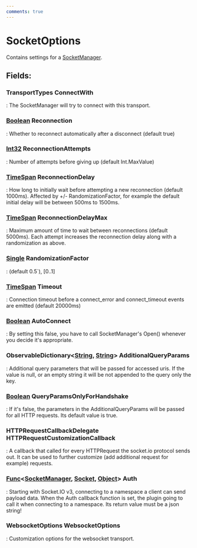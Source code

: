 ```yaml
---
comments: true
---
```

# SocketOptions

Contains settings for a [SocketManager](SocketManager.md). 

## **Fields**:
### **TransportTypes ConnectWith**
: The SocketManager will try to connect with this transport. 
### **[Boolean](https://learn.microsoft.com/en-us/dotnet/api/System.Boolean) Reconnection**
: Whether to reconnect automatically after a disconnect (default true) 
### **[Int32](https://learn.microsoft.com/en-us/dotnet/api/System.Int32) ReconnectionAttempts**
: Number of attempts before giving up (default Int.MaxValue) 
### **[TimeSpan](https://learn.microsoft.com/en-us/dotnet/api/System.TimeSpan) ReconnectionDelay**
: How long to initially wait before attempting a new reconnection (default 1000ms). Affected by +/- RandomizationFactor, for example the default initial delay will be between 500ms to 1500ms. 
### **[TimeSpan](https://learn.microsoft.com/en-us/dotnet/api/System.TimeSpan) ReconnectionDelayMax**
: Maximum amount of time to wait between reconnections (default 5000ms). Each attempt increases the reconnection delay along with a randomization as above. 
### **[Single](https://learn.microsoft.com/en-us/dotnet/api/System.Single) RandomizationFactor**
: (default 0.5`), [0..1] 
### **[TimeSpan](https://learn.microsoft.com/en-us/dotnet/api/System.TimeSpan) Timeout**
: Connection timeout before a connect_error and connect_timeout events are emitted (default 20000ms) 
### **[Boolean](https://learn.microsoft.com/en-us/dotnet/api/System.Boolean) AutoConnect**
: By setting this false, you have to call SocketManager's Open() whenever you decide it's appropriate. 
### **ObservableDictionary&lt;[String](https://learn.microsoft.com/en-us/dotnet/api/System.String), [String](https://learn.microsoft.com/en-us/dotnet/api/System.String)&gt; AdditionalQueryParams**
: Additional query parameters that will be passed for accessed uris. If the value is null, or an empty string it will be not appended to the query only the key. 
### **[Boolean](https://learn.microsoft.com/en-us/dotnet/api/System.Boolean) QueryParamsOnlyForHandshake**
: If it's false, the parameters in the AdditionalQueryParams will be passed for all HTTP requests. Its default value is true. 
### **HTTPRequestCallbackDelegate HTTPRequestCustomizationCallback**
: A callback that called for every HTTPRequest the socket.io protocol sends out. It can be used to further customize (add additional request for example) requests. 
### **[Func](https://learn.microsoft.com/en-us/dotnet/api/System.Func-3)&lt;[SocketManager](SocketManager.md), [Socket](Socket.md), [Object](https://learn.microsoft.com/en-us/dotnet/api/System.Object)&gt; Auth**
: Starting with Socket.IO v3, connecting to a namespace a client can send payload data. When the Auth callback function is set, the plugin going to call it when connecting to a namespace. Its return value must be a json string! 
### **WebsocketOptions WebsocketOptions**
: Customization options for the websocket transport. 